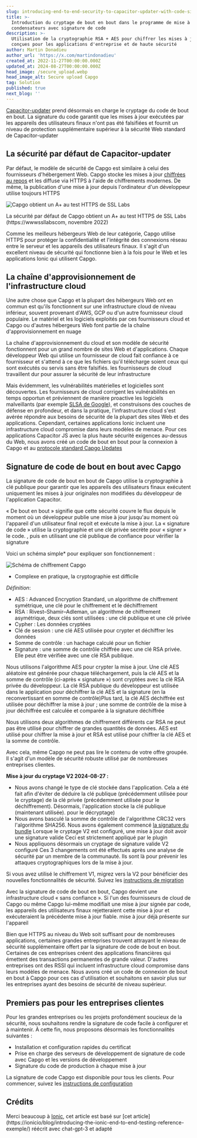 ```yaml
---
slug: introducing-end-to-end-security-to-capacitor-updater-with-code-signing
title: >-
  Introduction du cryptage de bout en bout dans le programme de mise à jour des
  condensateurs avec signature de code
description: >-
  Utilisation de la cryptographie RSA + AES pour chiffrer les mises à jour,
  conçues pour les applications d'entreprise et de haute sécurité
author: Martin Donadieu
author_url: 'https://x.com/martindonadieu'
created_at: 2022-11-27T00:00:00.000Z
updated_at: 2024-08-27T00:00:00.000Z
head_image: /secure_upload.webp
head_image_alt: Secure upload Capgo
tag: Solution
published: true
next_blog: ''
---
```


[Capacitor-updater](https://githubcom/Cap-go/capacitor-updater/) prend désormais en charge le cryptage du code de bout en bout. La signature du code garantit que les mises à jour exécutées par les appareils des utilisateurs finaux n'ont pas été falsifiées et fournit un niveau de protection supplémentaire supérieur à la sécurité Web standard de Capacitor-updater

## La sécurité par défaut de Capacitor-updater

Par défaut, le modèle de sécurité de Capgo est similaire à celui des fournisseurs d'hébergement Web. Capgo stocke les mises à jour [chiffrées au repos](https://cloudgooglecom/docs/security/encryption/default-encryption/) et les diffuse via HTTPS à l'aide de chiffrements modernes. De même, la publication d'une mise à jour depuis l'ordinateur d'un développeur utilise toujours HTTPS

![Capgo obtient un A+ au test HTTPS de SSL Labs](/ssllabs_reportwebp)

La sécurité par défaut de Capgo obtient un A+ au test HTTPS de SSL Labs (https://wwwssllabscom, novembre 2022)

Comme les meilleurs hébergeurs Web de leur catégorie, Capgo utilise HTTPS pour protéger la confidentialité et l'intégrité des connexions réseau entre le serveur et les appareils des utilisateurs finaux. Il s'agit d'un excellent niveau de sécurité qui fonctionne bien à la fois pour le Web et les applications Ionic qui utilisent Capgo.

## La chaîne d'approvisionnement de l'infrastructure cloud

Une autre chose que Capgo et la plupart des hébergeurs Web ont en commun est qu'ils fonctionnent sur une infrastructure cloud de niveau inférieur, souvent provenant d'AWS, GCP ou d'un autre fournisseur cloud populaire. Le matériel et les logiciels exploités par ces fournisseurs cloud et Capgo ou d'autres hébergeurs Web font partie de la chaîne d'approvisionnement en nuage

La chaîne d'approvisionnement du cloud et son modèle de sécurité fonctionnent pour un grand nombre de sites Web et d'applications. Chaque développeur Web qui utilise un fournisseur de cloud fait confiance à ce fournisseur et s'attend à ce que les fichiers qu'il télécharge soient ceux qui sont exécutés ou servis sans être falsifiés. les fournisseurs de cloud travaillent dur pour assurer la sécurité de leur infrastructure

Mais évidemment, les vulnérabilités matérielles et logicielles sont découvertes. Les fournisseurs de cloud corrigent les vulnérabilités en temps opportun et préviennent de manière proactive les logiciels malveillants (par exemple [SLSA de Google](https://securitygoogleblogcom/2021/06/introducing-slsa-end-to-end-frameworkhtml/ )), et construisons des couches de défense en profondeur, et dans la pratique, l'infrastructure cloud s'est avérée répondre aux besoins de sécurité de la plupart des sites Web et des applications. Cependant, certaines applications Ionic incluent une infrastructure cloud compromise dans leurs modèles de menace. Pour ces applications Capacitor JS avec la plus haute sécurité exigences au-dessus du Web, nous avons créé un code de bout en bout pour la connexion à Capgo et au [protocole standard Capgo Updates](/docs/self-hosted/auto-update/update-endpoint/)

## Signature de code de bout en bout avec Capgo

La signature de code de bout en bout de Capgo utilise la cryptographie à clé publique pour garantir que les appareils des utilisateurs finaux exécutent uniquement les mises à jour originales non modifiées du développeur de l'application Capacitor.

« De bout en bout » signifie que cette sécurité couvre le flux depuis le moment où un développeur publie une mise à jour jusqu'au moment où l'appareil d'un utilisateur final reçoit et exécute la mise à jour. La « signature de code » utilise la cryptographie et une clé privée secrète pour « signer » le code. , puis en utilisant une clé publique de confiance pour vérifier la signature

Voici un schéma simple* pour expliquer son fonctionnement :

![Schéma de chiffrement Capgo](/encryption_flowwebp)

* Complexe en pratique, la cryptographie est difficile

*Définition*:
- AES : Advanced Encryption Standard, un algorithme de chiffrement symétrique, une clé pour le chiffrement et le déchiffrement
- RSA : Rivest–Shamir–Adleman, un algorithme de chiffrement asymétrique, deux clés sont utilisées : une clé publique et une clé privée
- Cypher : Les données cryptées
- Clé de session : une clé AES utilisée pour crypter et déchiffrer les données
- Somme de contrôle : un hachage calculé pour un fichier
- Signature : une somme de contrôle chiffrée avec une clé RSA privée. Elle peut être vérifiée avec une clé RSA publique. 

Nous utilisons l'algorithme AES pour crypter la mise à jour. Une clé AES aléatoire est générée pour chaque téléchargement, puis la clé AES et la somme de contrôle (ci-après « signature ») sont cryptées avec la clé RSA privée du développeur. La clé RSA publique du développeur est utilisée dans le application pour déchiffrer la clé AES et la signature (en la reconvertissant en somme de contrôle)Plus tard, la clé AES déchiffrée est utilisée pour déchiffrer la mise à jour ; une somme de contrôle de la mise à jour déchiffrée est calculée et comparée à la signature déchiffrée

Nous utilisons deux algorithmes de chiffrement différents car RSA ne peut pas être utilisé pour chiffrer de grandes quantités de données. AES est utilisé pour chiffrer la mise à jour et RSA est utilisé pour chiffrer la clé AES et la somme de contrôle.

Avec cela, même Capgo ne peut pas lire le contenu de votre offre groupée. Il s'agit d'un modèle de sécurité robuste utilisé par de nombreuses entreprises clientes.

**Mise à jour du cryptage V2 2024-08-27 :**
- Nous avons changé le type de clé stockée dans l'application. Cela a été fait afin d'éviter de déduire la clé publique (précédemment utilisée pour le cryptage) de la clé privée (précédemment utilisée pour le déchiffrement). Désormais, l'application stocke la clé publique (maintenant utilisée). pour le décryptage)
- Nous avons basculé la somme de contrôle de l'algorithme CRC32 vers l'algorithme SHA256. Nous avons également commencé [la signature du bundle](https://enwikipediaorg/wiki/RSA_(cryptosystem)#Signing_messages) Lorsque le cryptage V2 est configuré, une mise à jour doit avoir une signature valide Ceci est strictement appliqué par le plugin
- Nous appliquons désormais un cryptage de signature valide V2 configuré
Ces 3 changements ont été effectués après une analyse de sécurité par un membre de la communauté. Ils sont là pour prévenir les attaques cryptographiques lors de la mise à jour.

Si vous avez utilisé le chiffrement V1, migrez vers la V2 pour bénéficier des nouvelles fonctionnalités de sécurité. Suivez les [instructions de migration](/docs/cli/migrations/encryption/)

Avec la signature de code de bout en bout, Capgo devient une infrastructure cloud « sans confiance ». Si l'un des fournisseurs de cloud de Capgo ou même Capgo lui-même modifiait une mise à jour signée par code, les appareils des utilisateurs finaux rejetteraient cette mise à jour et exécuteraient la précédente mise à jour fiable. mise à jour déjà présente sur l'appareil

Bien que HTTPS au niveau du Web soit suffisant pour de nombreuses applications, certaines grandes entreprises trouvent attrayant le niveau de sécurité supplémentaire offert par la signature de code de bout en bout. Certaines de ces entreprises créent des applications financières qui émettent des transactions permanentes de grande valeur. D'autres entreprises ont des RSSI qui incluent infrastructure cloud compromise dans leurs modèles de menace. Nous avons créé un code de connexion de bout en bout à Capgo pour ces cas d'utilisation et souhaitons en savoir plus sur les entreprises ayant des besoins de sécurité de niveau supérieur.

## Premiers pas pour les entreprises clientes

Pour les grandes entreprises ou les projets profondément soucieux de la sécurité, nous souhaitons rendre la signature de code facile à configurer et à maintenir. À cette fin, nous proposons désormais les fonctionnalités suivantes :

- Installation et configuration rapides du certificat
- Prise en charge des serveurs de développement de signature de code avec Capgo et les versions de développement
- Signature du code de production à chaque mise à jour

La signature de code Capgo est disponible pour tous les clients. Pour commencer, suivez les [instructions de configuration](/docs/cli/commands/#end-to-end-encryption-trustless)

## Crédits

Merci beaucoup à [Ionic](https://ioniccom/), cet article est basé sur [cet article](https://ionicio/blog/introducing-the-ionic-end-to-end-testing-reference- exemple/) réécrit avec chat-gpt-3 et adapté